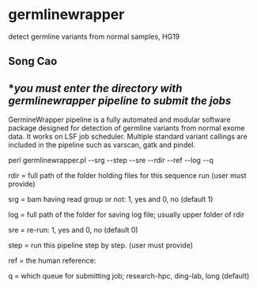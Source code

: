 # germlinewrapper #
detect germline variants from normal samples, HG19

## Song Cao ##

## ********you must enter the directory with germlinewrapper pipeline to submit the jobs******* ##

GermineWrapper pipeline is a fully automated and modular software package designed for detection of germline variants from normal exome data. It works on LSF job scheduler. Multiple standard variant callings are included in the pipeline such as varscan, gatk and pindel.

perl germlinewrapper.pl  --srg --step --sre --rdir --ref --log --q

rdir = full path of the folder holding files for this sequence run (user must provide)

srg = bam having read group or not: 1, yes and 0, no (default 1)

log = full path of the folder for saving log file; usually upper folder of rdir 

sre = re-run: 1, yes and 0, no  (default 0)

step = run this pipeline step by step. (user must provide)

ref = the human reference: 

q = which queue for submitting job; research-hpc, ding-lab, long (default)
